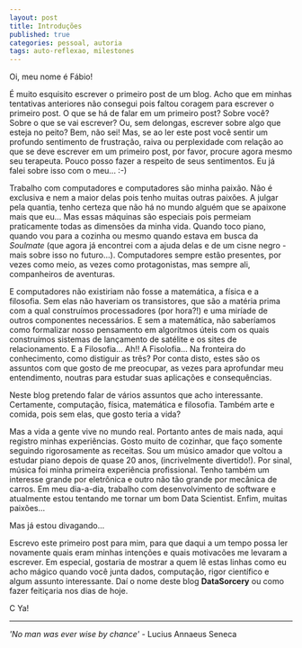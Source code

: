 ```yaml
---
layout: post
title: Introduções
published: true
categories: pessoal, autoria
tags: auto-reflexao, milestones 
---
```


Oi, meu nome é Fábio!

É muito esquisito escrever o primeiro post de um blog. Acho que em minhas tentativas anteriores não consegui pois faltou coragem para escrever o primeiro post. O que se há de falar em um primeiro post? Sobre você? Sobre o que se vai escrever? Ou, sem delongas, escrever sobre algo que esteja no peito? Bem, não sei! Mas, se ao ler este post você sentir um profundo sentimento de frustração, raiva ou perplexidade com relação ao que se deve escrever em um primeiro post, por favor, procure agora mesmo seu terapeuta. Pouco posso fazer a respeito de seus sentimentos. Eu já falei sobre isso com o meu... :-)

Trabalho com computadores e computadores são minha paixão. Não é exclusiva e nem a maior delas pois tenho muitas outras paixões. A julgar pela quantia, tenho certeza que não há no mundo alguém que se apaixone mais que eu... Mas essas máquinas são especiais pois permeiam praticamente todas as dimensões da minha vida. Quando toco piano, quando vou para a cozinha ou mesmo quando estava em busca da *Soulmate* (que agora já encontrei com a ajuda delas e de um cisne negro - mais sobre isso no futuro...). Computadores sempre estão presentes, por vezes como meio, as vezes como protagonistas, mas sempre ali, companheiros de aventuras.

E computadores não existiriam não fosse a matemática, a física e a filosofia. Sem elas não haveriam os transistores, que são a matéria prima com a qual construímos processadores (por hora?!) e uma miríade de outros componentes necessários. E sem a matemática, não saberíamos como formalizar nosso pensamento em algorítmos úteis com os quais construímos sistemas de lançamento de satélite e os sites de relacionamento. E a Filosofia... Ah!! A Fisolofia... Na fronteira do conhecimento, como distiguir as três? Por conta disto, estes são os assuntos com que gosto de me preocupar, as vezes para aprofundar meu entendimento, noutras para estudar suas aplicações e consequências.

Neste blog pretendo falar de vários assuntos que acho interessante. Certamente, computação, física, matemática e filosofia. Também arte e comida, pois sem elas, que gosto teria a vida? 

Mas a vida a gente vive no mundo real. Portanto antes de mais nada, aqui registro minhas experiências. Gosto muito de cozinhar, que faço somente seguindo rigorosamente as receitas. Sou um músico amador que voltou a estudar piano depois de quase 20 anos, (incrivelmente divertido!). Por sinal, música foi minha primeira experiência profissional. Tenho também um interesse grande por eletrônica e outro não tão grande por mecânica de carros. Em meu dia-a-dia, trabalho com desenvolvimento de software e atualmente estou tentando me tornar um bom Data Scientist. Enfim, muitas paixões...

Mas já estou divagando...

Escrevo este primeiro post para mim, para que daqui a um tempo possa ler novamente quais eram minhas intenções e quais motivacões me levaram a escrever. Em especial, gostaria de mostrar a quem lê estas linhas como eu acho mágico quando você junta dados, computação, rigor científico e algum assunto interessante. Daí o nome deste blog **DataSorcery** ou como fazer feitiçaria nos dias de hoje.

C Ya!

-----
*'No man was ever wise by chance'* - Lucius Annaeus Seneca
